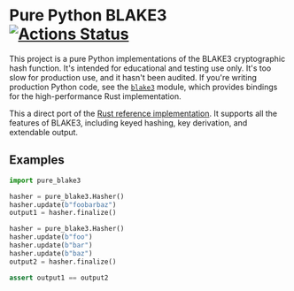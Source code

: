 # Pure Python BLAKE3 [![Actions Status](https://github.com/oconnor663/pure_python_blake3/workflows/tests/badge.svg)](https://github.com/oconnor663/pure_python_blake3/actions)

This project is a pure Python implementations of the BLAKE3 cryptographic hash
function. It's intended for educational and testing use only. It's too slow for
production use, and it hasn't been audited. If you're writing production Python
code, see the [`blake3`](https://pypi.org/project/blake3/) module, which
provides bindings for the high-performance Rust implementation.

This a direct port of the [Rust reference
implementation](https://github.com/BLAKE3-team/BLAKE3/blob/master/reference_impl/reference_impl.rs).
It supports all the features of BLAKE3, including keyed hashing, key
derivation, and extendable output.

## Examples

```python
import pure_blake3

hasher = pure_blake3.Hasher()
hasher.update(b"foobarbaz")
output1 = hasher.finalize()

hasher = pure_blake3.Hasher()
hasher.update(b"foo")
hasher.update(b"bar")
hasher.update(b"baz")
output2 = hasher.finalize()

assert output1 == output2
```
